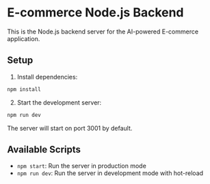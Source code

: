 # E-commerce Node.js Backend

This is the Node.js backend server for the AI-powered E-commerce application.

## Setup

1. Install dependencies:
```bash
npm install
```

2. Start the development server:
```bash
npm run dev
```

The server will start on port 3001 by default.

## Available Scripts

- `npm start`: Run the server in production mode
- `npm run dev`: Run the server in development mode with hot-reload

